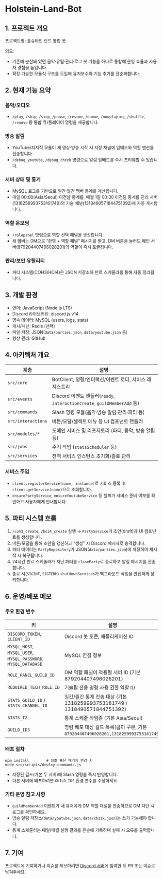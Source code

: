 # Holstein-Land-Bot
## 1. 프로젝트 개요

프로젝트명: 홀슈타인 란드 통합 봇

의도:
* 기존에 분산돼 있던 음악·유틸·관리·로그 봇 기능을 하나로 통합해 운영 효율과 사용자 경험을 높입니다.
* 확장 가능한 모듈식 구조를 도입해 유지보수와 기능 추가를 단순화합니다.

## 2. 현재 기능 요약

### 음악/오디오
- `/play`, `/skip`, `/stop`, `/pause`, `/resume`, `/queue`, `/nowplaying`, `/shuffle`, `/remove` 등 통합 큐/플레이어 명령을 제공합니다.

### 방송 알림
- YouTube/치지직 모듈이 새 영상·방송 시작 시 지정 채널에 임베드와 역할 멘션을 전송합니다.
- `/debug_youtube`, `/debug_chzzk` 명령으로 알림 임베드를 즉시 프리뷰할 수 있습니다.

### 서버 상태 및 통계
- MySQL 로그를 기반으로 일간·월간 멤버 통계를 계산합니다.
- 매일 00:00(Asia/Seoul) 이전날 통계를, 매월 1일 00:00 이전달 통계를 관리 서버(1318259993753161749)의 기술 채널(1318490571844751392)에 자동 게시합니다.

### 역할 온보딩
- `/rolepanel` 명령으로 역할 선택 패널을 생성합니다.
- 새 멤버는 DM으로 “환영 + 역할 패널” 메시지를 받고, DM 버튼을 눌러도 메인 서버(879204407496028201)의 역할이 즉시 토글됩니다.

### 관리/보안 유틸리티
- 파티 시스템(COH3/HOI4)은 JSON 저장소와 만료 스케줄러를 통해 자동 정리됩니다.

## 3. 개발 환경
- 언어: JavaScript (Node.js LTS)
- Discord 라이브러리: discord.js v14
- 영속 데이터: MySQL (users, logs, stats)
- 캐시/세션: Redis (선택)
- 파일 저장: JSON(`data/parties.json`, `data/youtube.json` 등)
- 형상 관리: GitHub

## 4. 아키텍처 개요

| 계층 | 설명 |
| --- | --- |
| `src/core` | BotClient, 명령/인터랙션/이벤트 로더, 서비스 레지스트리 |
| `src/events` | Discord 이벤트 핸들러(`ready`, `interactionCreate`, `guildMemberAdd` 등) |
| `src/commands` | Slash 명령 모듈(음악·방송 알림·관리·파티 등) |
| `src/interactions` | 버튼/모달/셀렉트 메뉴 등 UI 컴포넌트 핸들러 |
| `src/modules/*` | 도메인 서비스 및 리포지토리 (파티, 음악, 방송 알림 등) |
| `src/jobs` | 주기 작업 (`statsScheduler` 등) |
| `src/services` | 전역 서비스 인스턴스 초기화/종료 관리 |

### 서비스 주입
- `client.registerService(name, instance)`로 서비스 등록 후 `client.getService(name)`으로 조회합니다.
- `ensurePartyService`, `ensureYoutubeService` 등 헬퍼가 서비스 준비 여부를 확인하고 사용자에게 안내합니다.

## 5. 파티 시스템 흐름

1. `/coh3_create`, `/hoi4_create` 실행 → `PartyService`가 초안(draft)과 UI 컴포넌트를 생성합니다.
2. 버튼/모달을 통해 초안을 갱신하고 “생성” 시 Discord 메시지로 승격합니다.
3. 파티 데이터는 `PartyRepository`가 JSON(`data/parties.json`)에 저장하여 재시작 시 복구됩니다.
4. 24시간 만료 스케줄러가 지난 파티를 `closeParty`로 종료하고 알림 메시지를 전송합니다.
5. 종료 시(`SIGINT`, `SIGTERM`) `shutdownServices`가 백그라운드 작업을 안전하게 정리합니다.

## 6. 운영/배포 메모

### 주요 환경 변수
| 키 | 설명 |
| --- | --- |
| `DISCORD_TOKEN`, `CLIENT_ID` | Discord 봇 토큰, 애플리케이션 ID |
| `MYSQL_HOST`, `MYSQL_USER`, `MYSQL_PASSWORD`, `MYSQL_DATABASE` | MySQL 연결 정보 |
| `ROLE_PANEL_GUILD_ID` | DM 역할 패널이 적용될 서버 ID (기본 879204407496028201) |
| `REQUIRED_TECH_ROLE_ID` | 기술팀 전용 명령 사용 권한 역할 ID |
| `STATS_GUILD_ID` / `STATS_CHANNEL_ID` | 일간/월간 통계 전송 대상 (기본 1318259993753161749 / 1318490571844751392) |
| `STATS_TZ` | 통계 스케줄 타임존 (기본 Asia/Seoul) |
| `GUILD_IDS` | 명령 배포 대상 길드 목록(콤마 구분, 기본 `879204407496028201,1318259993753161749`) |

### 배포 절차
```
npm install        # 최초 혹은 패키지 변경 시
node src/scripts/deploy-commands.js
```
- 지정된 길드(기본 두 서버)에 Slash 명령을 즉시 반영합니다.
- 다른 서버에 배포하려면 `GUILD_IDS` 환경 변수를 수정하세요.

### 기타 운영 참고 사항
- `guildMemberAdd` 이벤트가 새 유저에게 DM 역할 패널을 전송하므로 DM 차단 시 로그를 확인하세요.
- 방송 알림 저장소(`data/youtube.json`, `data/chzzk.json`)는 쓰기 가능해야 합니다.
- 통계 스케줄러는 매일/매월 실행 결과를 콘솔에 기록하며 실패 시 오류를 출력합니다.

## 7. 기여
프로젝트에 기여하거나 이슈를 제보하려면 [Discord 서버](https://discord.gg/8Vnz49nJ)에 참여한 뒤 PR 또는 이슈로 남겨주세요.

